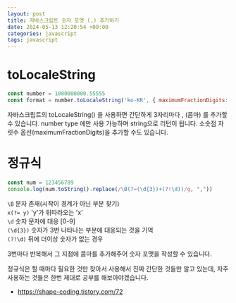 ```yaml
---
layout: post
title: 자바스크립트 숫자 포맷 (,) 추가하기
date: 2024-05-13 12:20:54 +09:00
categories: javascript
tags: javascript
---
```


# toLocaleString

```javascript
const number = 1000000000.55555
const format = number.toLocaleString('ko-KR', { maximumFractionDigits: 4 }) //'1,000,000,000.5555'
```
자바스크립트의 toLocaleString() 을 사용하면 간단하게 3자리마다 , (콤마) 를 추가할 수 있습니다. number type 에만 사용 가능하며 string으로 리턴이 됩니다. 소숫점 자릿수 옵션(maximumFractionDigits)을 추가할 수도 있습니다.

# 정규식
```javascript
const num = 123456789
console.log(num.toString().replace(/\B(?=(\d{3})+(?!\d))/g, ","))
```

<code>\B</code> 문자 존재(시작이 경계가 아닌 부분 찾기)<br>
<code>x(?= y)</code> 'y'가 뒤따라오는 'x'<br>
<code>\d</code> 숫자 문자에 대응 [0-9]<br>
<code>(\d{3})</code> 숫자가 3번 나타나는 부분에 대응되는 것을 기억<br>
<code>(?!\d)</code> 뒤에 더이상 숫자가 없는 경우<br>

3번마다 반복해서 그 지점에 콤마를 추가해주어 숫자 포맷을 작성할 수 있습니다.


정규식은 할 때마다 필요한 것만 찾아서 사용해서 진짜 간단한 것들만 알고 있는데, 자주 사용하는 것들은 한번 제대로 공부를 해보아야겠습니다.

- <https://shape-coding.tistory.com/72>